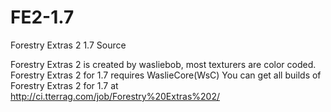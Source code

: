 FE2-1.7
=======

Forestry Extras 2 1.7 Source

Forestry Extras 2 is created by wasliebob, most texturers are color coded.
Forestry Extras 2 for 1.7 requires WaslieCore(WsC)
You can get all builds of Forestry Extras 2 for 1.7 at http://ci.tterrag.com/job/Forestry%20Extras%202/
